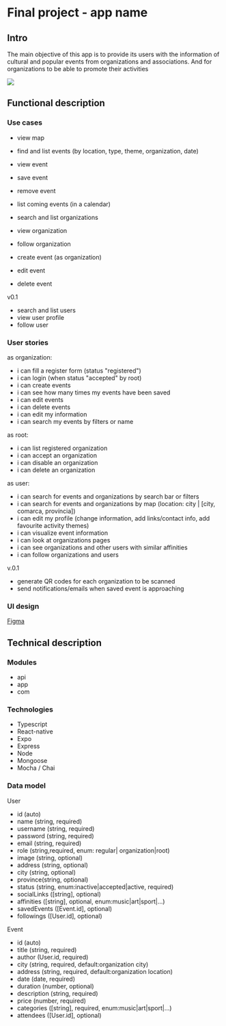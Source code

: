 # Final project - app name

## Intro
The main objective of this app is to provide its users with the information of cultural and popular events from organizations and associations. And for organizations to be able to promote their activities

![](https://media.giphy.com/media/bVcpc4QFNUxkOfCw0E/giphy.gif?cid=790b7611pfkhlontxh9tfrgq291f8sldk4ylh5rqejl0ilfb&ep=v1_gifs_search&rid=giphy.gif&ct=g)

## Functional description

### Use cases

- view map
- find and list events (by location, type, theme, organization, date)
- view event
- save event
- remove event
- list coming events (in a calendar)

- search and list organizations 
- view organization
- follow organization

- create event (as organization)
- edit event
- delete event

v0.1
- search and list users
- view user profile
- follow user


### User stories
as organization:
- i can fill a register form (status "registered")
- i can login (when status "accepted" by root) 
- i can create events
- i can see how many times my events have been saved
- i can edit events
- i can delete events
- i can edit my information
- i can search my events by filters or name

as root:
- i can list registered organization
- i can accept an organization
- i can disable an organization
- i can delete an organization

as user:
- i can search for events and organizations by search bar or filters
- i can search for events and organizations by map (location: city | [city, comarca, província])
- i can edit my profile (change information, add links/contact info, add favourite activity themes)
- i can visualize event information
- i can look at organizations pages
- i can see organizations and other users with similar affinities
- i can follow organizations and users



v.0.1
- generate QR codes for each organization to be scanned
- send notifications/emails when saved event is approaching

### UI design
[Figma]()

## Technical description

### Modules
- api
- app
- com

### Technologies
- Typescript
- React-native
- Expo
- Express
- Node
- Mongoose
- Mocha / Chai


### Data model

User
- id (auto)
- name (string, required)
- username (string, required)
- password (string, required)
- email (string, required)
- role (string,required, enum: regular| organization|root)
- image (string, optional)
- address (string, optional)
- city (string, optional)
- province(string, optional)
- status (string, enum:inactive|accepted|active, required)
- socialLinks ([string], optional)
- affinities ([string], optional, enum:music|art|sport|...)
- savedEvents ([Event.id], optional)
- followings ([User.id], optional)


Event
- id (auto)
- title (string, required)
- author (User.id, required)
- city (string, required, default:organization city)
- address (string, required, default:organization location)
- date (date, required)
- duration (number, optional)
- description (string, required)
- price (number, required)
- categories ([string], required, enum:music|art|sport|...)
- attendees ([User.id], optional)